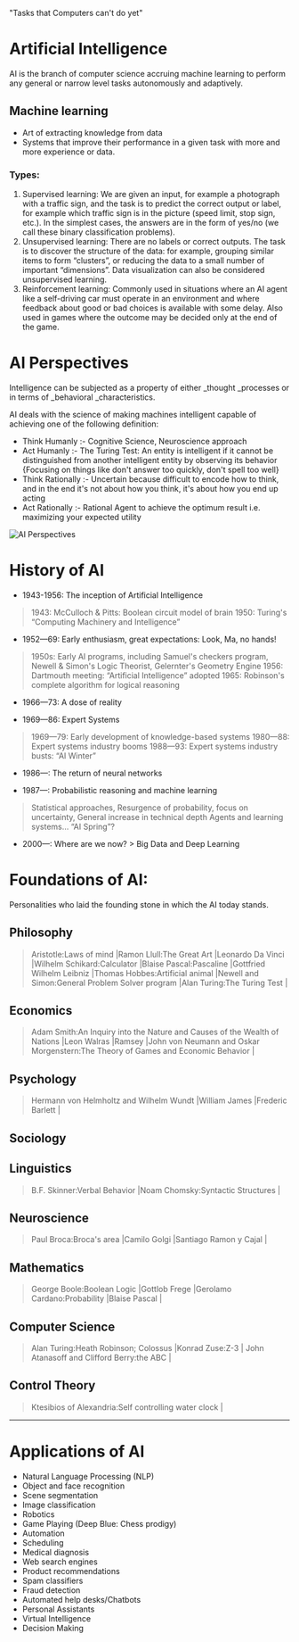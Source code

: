 "Tasks that Computers can't do yet"
# Artificial Intelligence
AI is the branch of computer science accruing machine learning to perform any general or narrow level tasks autonomously and adaptively.
## Machine learning 
* Art of extracting knowledge from data
* Systems that improve their performance in a given task with more and more experience or data.
### Types:
1. Supervised learning: We are given an input, for example a photograph with a traffic sign, and the task is to predict the correct output or label, for example which traffic sign is in the picture (speed limit, stop sign, etc.). In the simplest cases, the answers are in the form of yes/no (we call these binary classification problems).
2. Unsupervised learning: There are no labels or correct outputs. The task is to discover the structure of the data: for example, grouping similar items to form “clusters”, or reducing the data to a small number of important “dimensions”. Data visualization can also be considered unsupervised learning.
3. Reinforcement learning: Commonly used in situations where an AI agent like a self-driving car must operate in an environment and where feedback about good or bad choices is available with some delay. Also used in games where the outcome may be decided only at the end of the game.
# AI Perspectives
Intelligence can be subjected as a property of either _thought _processes or in terms of _behavioral _characteristics.

AI deals with the science of making machines intelligent capable of achieving one of the following definition:
* Think Humanly :- Cognitive Science, Neuroscience approach
* Act Humanly :- The Turing Test: An entity is intelligent if it cannot be distinguished from another intelligent entity by observing its behavior  {Focusing on things like don't answer too quickly, don't spell too well}
* Think Rationally :- Uncertain because difficult to encode how to think, and in the end it's not about how you think, it's about how you end up acting
* Act Rationally :- Rational Agent to achieve the optimum result i.e. maximizing your expected utility

![AI Perspectives](file:///C:/Users/HP/Downloads/AI.png)

# History of AI

* 1943-1956: The inception of Artificial Intelligence
> 1943: McCulloch & Pitts: Boolean circuit model of brain
> 1950: Turing's “Computing Machinery and Intelligence”

* 1952—69: Early enthusiasm, great expectations: Look, Ma, no hands!
> 1950s: Early AI programs, including Samuel's checkers program, Newell & Simon's Logic Theorist, Gelernter's Geometry Engine
> 1956: Dartmouth meeting: “Artificial Intelligence” adopted
> 1965: Robinson's complete algorithm for logical reasoning

* 1966—73: A dose of reality

* 1969—86: Expert Systems
> 1969—79: Early development of knowledge-based systems
> 1980—88: Expert systems industry booms
> 1988—93: Expert systems industry busts: “AI Winter”

* 1986—: The return of neural networks

* 1987—: Probabilistic reasoning and machine learning
> Statistical approaches, Resurgence of probability, focus on uncertainty, General increase in technical depth
Agents and learning systems… “AI Spring”?

* 2000—: Where are we now? > Big Data and Deep Learning

# Foundations of AI:
Personalities who laid the founding stone in which the AI today stands.
## Philosophy
> Aristotle:Laws of mind |Ramon Llull:The Great Art |Leonardo Da Vinci |Wilhelm Schikard:Calculator |Blaise Pascal:Pascaline |Gottfried Wilhelm Leibniz |Thomas Hobbes:Artificial animal |Newell and Simon:General Problem Solver program |Alan Turing:The Turing Test |  
## Economics
> Adam Smith:An Inquiry into the Nature and Causes of the Wealth of Nations |Leon Walras |Ramsey |John von Neumann and Oskar Morgenstern:The Theory of Games and Economic Behavior |
## Psychology
> Hermann von Helmholtz and Wilhelm Wundt |William James |Frederic Barlett |
## Sociology
> 
## Linguistics
> B.F. Skinner:Verbal Behavior |Noam Chomsky:Syntactic Structures |
## Neuroscience
> Paul Broca:Broca's area |Camilo Golgi |Santiago Ramon y Cajal |
## Mathematics
> George Boole:Boolean Logic |Gottlob Frege |Gerolamo Cardano:Probability |Blaise Pascal |
## Computer Science
> Alan Turing:Heath Robinson; Colossus |Konrad Zuse:Z-3 | John Atanasoff and Clifford Berry:the ABC |
## Control Theory
> Ktesibios of Alexandria:Self controlling water clock |

***
# Applications of AI
* Natural Language Processing (NLP)
* Object and face recognition
* Scene segmentation
* Image classification
* Robotics
* Game Playing (Deep Blue: Chess prodigy)
* Automation
* Scheduling
* Medical diagnosis
* Web search engines
* Product recommendations
* Spam classifiers
* Fraud detection
* Automated help desks/Chatbots
* Personal Assistants
* Virtual Intelligence
* Decision Making
